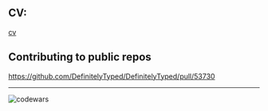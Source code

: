 ## CV:
[cv](./CV.md)

## Contributing to public repos
https://github.com/DefinitelyTyped/DefinitelyTyped/pull/53730

---

![codewars](https://www.codewars.com/users/kvrvgixzis/badges/small)
